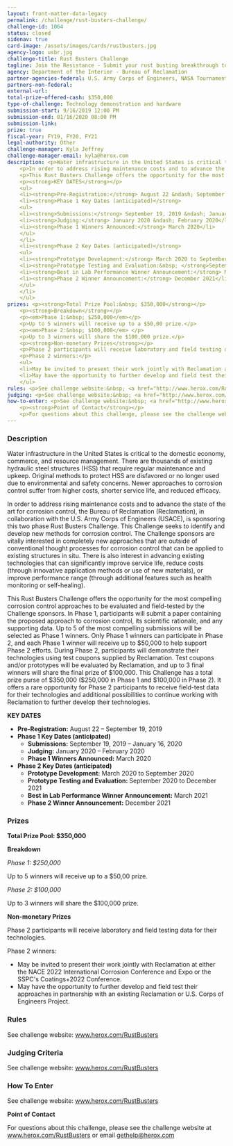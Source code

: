 ```yaml
---
layout: front-matter-data-legacy
permalink: /challenge/rust-busters-challenge/
challenge-id: 1064
status: closed
sidenav: true
card-image: /assets/images/cards/rustbusters.jpg
agency-logo: usbr.jpg
challenge-title: Rust Busters Challenge
tagline: Join the Resistance - Submit your rust busting breakthrough to extend the life of water infrastructure in the United States.
agency: Department of the Interior - Bureau of Reclamation
partner-agencies-federal: U.S. Army Corps of Engineers, NASA Tournament Labs
partners-non-federal: 
external-url:
total-prize-offered-cash: $350,000
type-of-challenge: Technology demonstration and hardware
submission-start: 9/16/2019 12:00 PM
submission-end: 01/16/2020 08:00 PM 
submission-link:  
prize: true
fiscal-year: FY19, FY20, FY21
legal-authority: Other
challenge-manager: Kyla Jeffrey
challenge-manager-email: kyla@herox.com
description: <p>Water infrastructure in the United States is critical to the domestic economy, commerce, and resource management. There are thousands of existing hydraulic steel structures (HSS) that require regular maintenance and upkeep. Original methods to protect HSS are disfavored or no longer used due to environmental and safety concerns. Newer approaches to corrosion control suffer from higher costs, shorter service life, and reduced efficacy.</p>
    <p>In order to address rising maintenance costs and to advance the state of the art for corrosion control, the Bureau of Reclamation (Reclamation), in collaboration with the U.S. Army Corps of Engineers (USACE), is sponsoring this two phase Rust Busters Challenge. This Challenge seeks to identify and develop new methods for corrosion control. The Challenge sponsors are vitally interested in completely new approaches that are outside of conventional thought processes for corrosion control that can be applied to existing structures in situ. There is also interest in advancing existing technologies that can significantly improve service life, reduce costs (through innovative application methods or use of new materials), or improve performance range (through additional features such as health monitoring or self-healing).</p>
    <p>This Rust Busters Challenge offers the opportunity for the most compelling corrosion control approaches to be evaluated and field-tested by the Challenge sponsors. In Phase 1, participants will submit a paper containing the proposed approach to corrosion control, its scientific rationale, and any supporting data. Up to 5 of the most compelling submissions will be selected as Phase 1 winners. Only Phase 1 winners can participate in Phase 2, and each Phase 1 winner will receive up to $50,000 to help support Phase 2 efforts. During Phase 2, participants will demonstrate their technologies using test coupons supplied by Reclamation. Test coupons and/or prototypes will be evaluated by Reclamation, and up to 3 final winners will share the final prize of $100,000. This Challenge has a total prize purse of $350,000 ($250,000 in Phase 1 and $100,000 in Phase 2). It offers a rare opportunity for Phase 2 participants to receive field-test data for their technologies and additional possibilities to continue working with Reclamation to further develop their technologies.</p>
    <p><strong>KEY DATES</strong></p>
    <ul>
    <li><strong>Pre-Registration:</strong> August 22 &ndash; September 19, 2019</li>
    <li><strong>Phase 1 Key Dates (anticipated)</strong>
    <ul>
    <li><strong>Submissions:</strong> September 19, 2019 &ndash; January 16, 2020</li>
    <li><strong>Judging:</strong> January 2020 &ndash; February 2020</li>
    <li><strong>Phase 1 Winners Announced:</strong> March 2020</li>
    </ul>
    </li>
    <li><strong>Phase 2 Key Dates (anticipated)</strong>
    <ul>
    <li><strong>Prototype Development:</strong> March 2020 to September 2020</li>
    <li><strong>Prototype Testing and Evaluation:&nbsp; </strong>September 2020 to December 2021</li>
    <li><strong>Best in Lab Performance Winner Announcement:</strong> March 2021</li>
    <li><strong>Phase 2 Winner Announcement:</strong> December 2021</li>
    </ul>
    </li>
    </ul>
prizes: <p><strong>Total Prize Pool:&nbsp; $350,000</strong></p>
    <p><strong>Breakdown</strong></p>
    <p><em>Phase 1:&nbsp; $250,000</em></p>
    <p>Up to 5 winners will receive up to a $50,00 prize.</p>
    <p><em>Phase 2:&nbsp; $100,000</em> </p>
    <p>Up to 3 winners will share the $100,000 prize.</p>
    <p><strong>Non-monetary Prizes</strong></p>
    <p>Phase 2 participants will receive laboratory and field testing data for their technologies.</p>
    <p>Phase 2 winners:</p>
    <ul>
    <li>May be invited to present their work jointly with Reclamation at either the NACE 2022 International Corrosion Conference and Expo or the SSPC's Coatings+2022 Conference.</li>
    <li>May have the opportunity to further develop and field test their approaches in partnership with an existing Reclamation or U.S. Corps of Engineers Project.</li>
    </ul>
rules: <p>See challenge website:&nbsp; <a href="http://www.herox.com/RustBusters">www.herox.com/RustBusters</a></p>
judging: <p>See challenge website:&nbsp; <a href="http://www.herox.com/RustBusters">www.herox.com/RustBusters</a></p>
how-to-enter: <p>See challenge website:&nbsp; <a href="http://www.herox.com/RustBusters">www.herox.com/RustBusters</a></p>
    <p><strong>Point of Contact</strong></p>
    <p>For questions about this challenge, please see the challenge website at <a href="http://www.herox.com/RustBusters">www.herox.com/RustBusters</a> or email <a href="mailto:gethelp@herox.com">gethelp@herox.com</a></p>
---
```


<!-- Description start -->
### Description


<p>Water infrastructure in the United States is critical to the domestic economy, commerce, and resource management. There are thousands of existing hydraulic steel structures (HSS) that require regular maintenance and upkeep. Original methods to protect HSS are disfavored or no longer used due to environmental and safety concerns. Newer approaches to corrosion control suffer from higher costs, shorter service life, and reduced efficacy.</p>
<p>In order to address rising maintenance costs and to advance the state of the art for corrosion control, the Bureau of Reclamation (Reclamation), in collaboration with the U.S. Army Corps of Engineers (USACE), is sponsoring this two phase Rust Busters Challenge. This Challenge seeks to identify and develop new methods for corrosion control. The Challenge sponsors are vitally interested in completely new approaches that are outside of conventional thought processes for corrosion control that can be applied to existing structures in situ. There is also interest in advancing existing technologies that can significantly improve service life, reduce costs (through innovative application methods or use of new materials), or improve performance range (through additional features such as health monitoring or self-healing).</p>
<p>This Rust Busters Challenge offers the opportunity for the most compelling corrosion control approaches to be evaluated and field-tested by the Challenge sponsors. In Phase 1, participants will submit a paper containing the proposed approach to corrosion control, its scientific rationale, and any supporting data. Up to 5 of the most compelling submissions will be selected as Phase 1 winners. Only Phase 1 winners can participate in Phase 2, and each Phase 1 winner will receive up to $50,000 to help support Phase 2 efforts. During Phase 2, participants will demonstrate their technologies using test coupons supplied by Reclamation. Test coupons and/or prototypes will be evaluated by Reclamation, and up to 3 final winners will share the final prize of $100,000. This Challenge has a total prize purse of $350,000 ($250,000 in Phase 1 and $100,000 in Phase 2). It offers a rare opportunity for Phase 2 participants to receive field-test data for their technologies and additional possibilities to continue working with Reclamation to further develop their technologies.</p>
<p><strong>KEY DATES</strong></p>
<ul>
<li><strong>Pre-Registration:</strong> August 22 &ndash; September 19, 2019</li>
<li><strong>Phase 1 Key Dates (anticipated)</strong>
<ul>
<li><strong>Submissions:</strong> September 19, 2019 &ndash; January 16, 2020</li>
<li><strong>Judging:</strong> January 2020 &ndash; February 2020</li>
<li><strong>Phase 1 Winners Announced:</strong> March 2020</li>
</ul>
</li>
<li><strong>Phase 2 Key Dates (anticipated)</strong>
<ul>
<li><strong>Prototype Development:</strong> March 2020 to September 2020</li>
<li><strong>Prototype Testing and Evaluation: </strong>September 2020 to December 2021</li>
<li><strong>Best in Lab Performance Winner Announcement:</strong> March 2021</li>
<li><strong>Phase 2 Winner Announcement:</strong> December 2021</li>
</ul>
</li>
</ul>

<!-- Prizes start -->
### Prizes


<p><strong>Total Prize Pool: $350,000</strong></p>
<p><strong>Breakdown</strong></p>
<p><em>Phase 1: $250,000</em></p>
<p>Up to 5 winners will receive up to a $50,00 prize.</p>
<p><em>Phase 2: $100,000</em> </p>
<p>Up to 3 winners will share the $100,000 prize.</p>
<p><strong>Non-monetary Prizes</strong></p>
<p>Phase 2 participants will receive laboratory and field testing data for their technologies.</p>
<p>Phase 2 winners:</p>
<ul>
<li>May be invited to present their work jointly with Reclamation at either the NACE 2022 International Corrosion Conference and Expo or the SSPC's Coatings+2022 Conference.</li>
<li>May have the opportunity to further develop and field test their approaches in partnership with an existing Reclamation or U.S. Corps of Engineers Project.</li>
</ul>

<!-- Rules start -->
### Rules 


<p>See challenge website: <a href="http://www.herox.com/RustBusters">www.herox.com/RustBusters</a></p>

<!-- Judging start -->
### Judging Criteria


<p>See challenge website: <a href="http://www.herox.com/RustBusters">www.herox.com/RustBusters</a></p>

<!--  How To Enter start -->
### How To Enter


<p>See challenge website: <a href="http://www.herox.com/RustBusters">www.herox.com/RustBusters</a></p>

<p><strong>Point of Contact</strong></p>
<p>For questions about this challenge, please see the challenge website at <a href="http://www.herox.com/RustBusters">www.herox.com/RustBusters</a> or email <a href="mailto:gethelp@herox.com">gethelp@herox.com</a></p>
